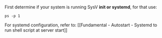 First determine if your system is running SysV **init or systemd**, for that use:
```
ps -p 1
```

For systemd configuration, refer to: [[Fundamental - Autostart - Systemd to run shell script at server start]]